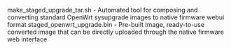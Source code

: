 make_staged_upgrade_tar.sh - Automated tool for composing and converting standard OpenWrt sysupgrade images to native firmware webui format
staged_openwrt_upgrade.bin - Pre-built Image, ready-to-use converted image that can be directly uploaded through the native firmware web interface
